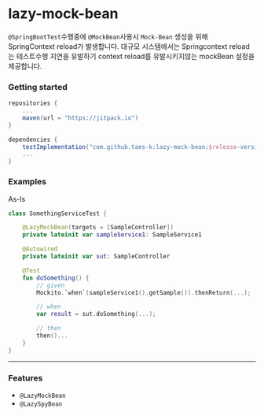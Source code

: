 # lazy-mock-bean

`@SpringBootTest`수행중에 `@MockBean`사용시 `Mock-Bean` 생성을 위해 SpringContext reload가 발생합니다. 대규모 시스템에서는 Springcontext reload는
테스트수행 지연을 유발하기 context reload를 유발시키지않는 mockBean 설정을 제공합니다.

### Getting started

```gradle
repositories {
    ...
    maven(url = "https://jitpack.io")
}

dependencies {
    testImplementation("com.github.taes-k:lazy-mock-bean:$release-version")
    ...
}
```

### Examples

As-Is

```kotlin
class SomethingServiceTest {

    @LazyMockBean(targets = [SampleController])
    private lateinit var sampleService1: SampleService1

    @Autowired
    private lateinit var sut: SampleController

    @Test
    fun doSomething() {
        // given
        Mockito.`when`(sampleService1().getSample()).thenReturn(...);

        // when
        var result = sut.doSomething(...);

        // then
        then()...
    }
}
```

---

### Features

- `@LazyMockBean`
- `@LazySpyBean`